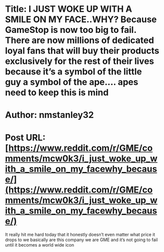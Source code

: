 # Title: I JUST WOKE UP WITH A SMILE ON MY FACE..WHY? Because GameStop is now too big to fail. There are now millions of dedicated loyal fans that will buy their products exclusively for the rest of their lives because it’s a symbol of the little guy a symbol of the ape.... apes need to keep this is mind
# Author: nmstanley32
# Post URL: [https://www.reddit.com/r/GME/comments/mcw0k3/i_just_woke_up_with_a_smile_on_my_facewhy_because/](https://www.reddit.com/r/GME/comments/mcw0k3/i_just_woke_up_with_a_smile_on_my_facewhy_because/)


It really hit me hard today that it honestly doesn’t even matter what price it drops to we basically are this company we are GME and it’s not going to fail until it becomes a world wide icon